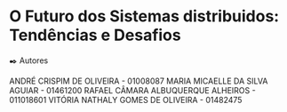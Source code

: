 # O Futuro dos Sistemas distribuidos: Tendências e Desafios

✒️ Autores

ANDRÉ CRISPIM DE OLIVEIRA - 01008087
MARIA MICAELLE DA SILVA AGUIAR - 01461200
RAFAEL CÂMARA ALBUQUERQUE ALHEIROS - 011018601
VITÓRIA NATHALY GOMES DE OLIVEIRA - 01482475
